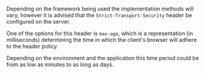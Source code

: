 Depending on the framework being used the implementation methods will
vary, however it is advised that the `Strict-Transport-Security`
header be configured on the server.

One of the options for this
header is `max-age`, which is a representation (in milliseconds)
determining the time in which the client's browser will adhere to the
header policy.

Depending on the environment and the application this
time period could be from as low as minutes to as long as days.